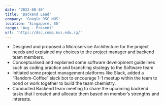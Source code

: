 ```yaml
---
date: '2022-08-30'
title: 'Backend Lead'
company: 'Google DSC NUS'
location: 'Singapore, SG'
range: 'Aug - Present'
url: 'https://dsc.comp.nus.edu.sg/'
---
```


- Designed and proposed a Microservice Architecture for the project needs and explained my choices to the project manager and backend team members.
- Conceptualised and explained some software development guidelines such as coding practice and branching strategy to the Software team
- Initiated some project management platforms like Slack, added a “Random-Coffee” slack bot to encourage 1-1 meetup within the team to bond or work together to build the team chemistry.
- Conducted Backend team meeting to share the upcoming backend tasks that I created and allocate them based on member’s strengths and interests.
